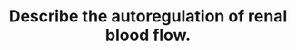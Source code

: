 ---
title: "Describe the autoregulation of renal blood flow."
entityType: SAQ
exam: PEX
college: CICM
year: 2007
sitting: B
question: 18
passRate: 43
EC_expectedDomains:
- "To achieve a pass in this question, candidates needed to briefly define autoregulation and state the range of Mean Arterial Pressure over which this occurs, and why it occurs, then provide a more detailed discussion about the mechanisms thought to be responsible for this."
- "The main site of autoregulation in the kidney is the afferent arteriole."
- "There are two main factors that affect vascular tone in the afferent arteriole, these are stretch-activated constriction of vessels (myogenic mechanism) and tubulo-glomerular feedback (TGF)."
- "Both of the above mechanisms are important to maintenance of near-constant blood flow."
- "Stretch results in membrane depolarisation, increased intra-cellular concentrations of calcium ions, and ultimately, vasoconstriction."
- "In tubulo-glomerular feedback, complex signals pass from the macula densa to the afferent arteriole, regulating its tone."
- "The fundamental theme of TGF is that increased delivery of fluid and/or NaCl to the distal tubule causes vasoconstriction, thus limiting the flow (negative feedback)."
EC_errorsCommon:
- "The major weakness in answers was again the failure to include sufficient information to achieve a pass mark"
---